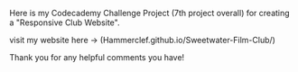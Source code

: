 Here is my Codecademy Challenge Project (7th project overall) for creating a "Responsive Club Website".

visit my website here -> (Hammerclef.github.io/Sweetwater-Film-Club/)

Thank you for any helpful comments you have!
